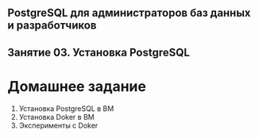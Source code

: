 ## PostgreSQL для администраторов баз данных и разработчиков ##
## Занятие 03. Установка PostgreSQL ##
# Домашнее задание #
1. Установка PostgreSQL в ВМ
2. Установка Doker в ВМ
3. Эксперименты с Doker
